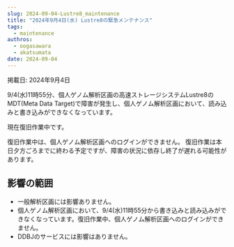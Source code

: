```yaml
---
slug: 2024-09-04-Lustre8_maintenance
title: "2024年9月4日(水) Lustre8の緊急メンテナンス"
tags:
  - maintenance
authros:
  - oogasawara
  - akatsumata
date: 2024-09-04
---
```


掲載日: 2024年9月4日


9/4(水)11時55分、個人ゲノム解析区画の高速ストレージシステムLustre8のMDT(Meta Data Target)で障害が発生し、個人ゲノム解析区画において、読み込みと書き込みができなくなっています。

現在復旧作業中です。

復旧作業中は、個人ゲノム解析区画へのログインができません。
復旧作業は本日夕方ごろまでに終わる予定ですが、障害の状況に依存し終了が遅れる可能性があります。


## 影響の範囲

- 一般解析区画には影響ありません。
- 個人ゲノム解析区画において、9/4(水)11時55分から書き込みと読み込みができなくなっています。復旧作業中、個人ゲノム解析区画へのログインができません。
- DDBJのサービスには影響はありません。
